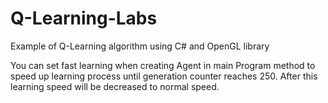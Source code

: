 # Q-Learning-Labs
Example of Q-Learning algorithm using C# and OpenGL library

You can set fast learning when creating Agent in main Program method to speed up learning process until generation counter reaches 250. After this learning speed will be decreased to normal speed.
